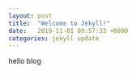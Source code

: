 ```yaml
---
layout: post
title:  "Welcome to Jekyll!"
date:   2019-11-01 09:57:33 +0800
categories: jekyll update
---
```


hello blog
